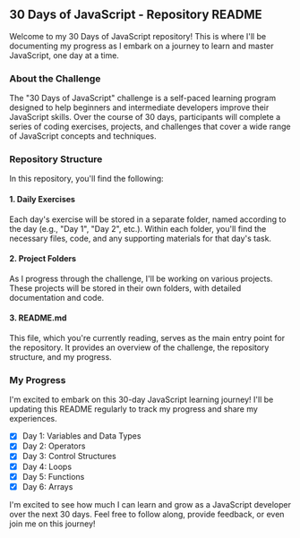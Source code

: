 ## 30 Days of JavaScript - Repository README

Welcome to my 30 Days of JavaScript repository! This is where I'll be documenting my progress as I embark on a journey to learn and master JavaScript, one day at a time.

### About the Challenge

The "30 Days of JavaScript" challenge is a self-paced learning program designed to help beginners and intermediate developers improve their JavaScript skills. Over the course of 30 days, participants will complete a series of coding exercises, projects, and challenges that cover a wide range of JavaScript concepts and techniques.

### Repository Structure

In this repository, you'll find the following:

#### 1. **Daily Exercises**
Each day's exercise will be stored in a separate folder, named according to the day (e.g., "Day 1", "Day 2", etc.). Within each folder, you'll find the necessary files, code, and any supporting materials for that day's task.

#### 2. **Project Folders**
As I progress through the challenge, I'll be working on various projects. These projects will be stored in their own folders, with detailed documentation and code.

#### 3. **README.md**
This file, which you're currently reading, serves as the main entry point for the repository. It provides an overview of the challenge, the repository structure, and my progress.

### My Progress

I'm excited to embark on this 30-day JavaScript learning journey! I'll be updating this README regularly to track my progress and share my experiences.

- [x] Day 1: Variables and Data Types
- [x] Day 2: Operators
- [x] Day 3: Control Structures
- [x] Day 4: Loops
- [x] Day 5: Functions
- [x] Day 6: Arrays

I'm excited to see how much I can learn and grow as a JavaScript developer over the next 30 days. Feel free to follow along, provide feedback, or even join me on this journey!
